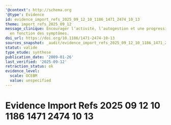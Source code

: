 ```yaml
---
'@context': http://schema.org
'@type': Evidence
id: evidence_import_refs_2025_09_12_10_1186_1471_2474_10_13
theme: import_refs_2025_09_12
message_clinique: Encourager l’activité, l’autogestion et une progression graduée
  en fonction des symptômes.
doi_url: https://doi.org/10.1186/1471-2474-10-13
sources_snapshot: _audit/evidence_import_refs_2025_09_12_10_1186_1471_2474_10_13.json
statut: valide
type_etude: synthese
publication_date: '2009-01-26'
last_verified: '2025-09-12'
retraction_status: ok
evidence_level:
  scale: OCEBM
  value: unspecified
---
```

# Evidence Import Refs 2025 09 12 10 1186 1471 2474 10 13

